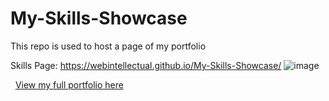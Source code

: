 # My-Skills-Showcase
This repo is used to host a page of my portfolio

Skills Page: https://webintellectual.github.io/My-Skills-Showcase/
![image](https://user-images.githubusercontent.com/78297310/147782021-079641f5-9657-46c4-802b-3ba445cb0e54.png)

&nbsp;
[View my full portfolio here](https://akshaysworklife.bio.link/)
